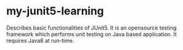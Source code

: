 # my-junit5-learning
Describes basic functionalities of JUnit5. It is an opensource testing framework which performs unit testing on Java based application. It requires Java8 at run-time.
